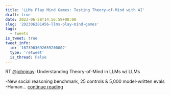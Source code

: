 ```yaml
---
title: 'LLMs Play Mind Games: Testing Theory-of-Mind with AI'
draft: true
date: 2023-06-28T14:56:59+00:00
slug: '202306281456-llms-play-mind-games'
tags:
  - tweets
is_tweet: true
tweet_info:
  id: '1673963692659200002'
  type: 'retweet'
  is_thread: False
---
```




RT [@johnjnay](https://x.com/johnjnay): Understanding Theory-of-Mind in LLMs w/ LLMs

-New social reasoning benchmark, 25 controls &amp; 5,000 model-written evals
-Human… [continue reading](https://x.com/sytelus/status/1673963692659200002)
